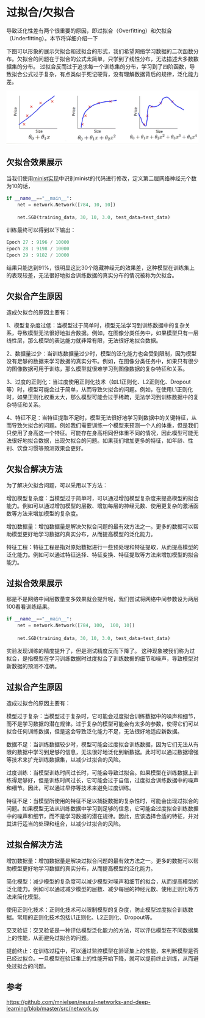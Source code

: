 # 过拟合/欠拟合

导致泛化性差有两个很重要的原因，即<def>过拟合（Overfitting）</def>和<def>欠拟合（Underfitting）</def>。本节将详细介绍一下

下图可以形象的展示欠拟合和过拟合的形式，我们希望网络学习数据的二次函数分布。欠拟合的问题在于拟合的公式太简单，只学到了线性分布，无法描述大多数数据集的分布。
过拟合反而过于追求每一个训练集的分布，学习到了四阶函数，导致拟合公式过于复杂，有点类似于死记硬背，没有理解数据背后的规律，泛化能力差。

![](../img/02-hard/04/Overfitting.png)


## 欠拟合效果展示
当我们使用[minist实现](../02%20HardWayToDeep/01%201Channel%20minist.md)中识别minist的代码进行修改，定义第二层网络神经元个数为10的话，

```python
if __name__=="__main__":
    net = network.Network([784, 10, 10]) 
    
    net.SGD(training_data, 30, 10, 3.0, test_data=test_data)

```

训练最终可以得到以下输出：

```python
Epoch 27 : 9196 / 10000
Epoch 28 : 9198 / 10000
Epoch 29 : 9182 / 10000
```

结果只能达到91%，很明显这比30个隐藏神经元的效果差，这种模型在训练集上的表现较差，无法很好地拟合训练数据的真实分布的情况被称为欠拟合。


## 欠拟合产生原因


造成欠拟合的原因主要有：


1、模型复杂度过低：当模型过于简单时，模型无法学习到训练数据中的复杂关系，导致模型无法很好地拟合数据。例如，在图像分类任务中，如果模型只有一层线性层，那么模型的表达能力就非常有限，无法很好地拟合数据。

2、数据量过少：当训练数据量过少时，模型的泛化能力也会受到限制，因为模型没有足够的数据来学习数据的真实分布。例如，在图像分类任务中，如果只有很少的图像数据可用于训练，那么模型就很难学习到图像数据的复杂特征和关系。

3、过度的正则化：当过度使用正则化技术（如L1正则化、L2正则化、Dropout等）时，模型可能会过于简单，从而导致欠拟合的问题。例如，在使用L1正则化时，如果正则化权重太大，那么模型可能会过于稀疏，无法学习到训练数据中的复杂特征和关系。

4、特征不足：当特征提取不足时，模型无法很好地学习到数据中的关键特征，从而导致欠拟合的问题。例如我们需要训练一个模型来预测一个人的体重，但是我们只使用了身高这一个特征。可能存在身高相同但体重不同的情况，因此模型可能无法很好地拟合数据，出现欠拟合的问题。如果我们增加更多的特征，如年龄、性别、饮食习惯等预测效果会更好。

## 欠拟合解决方法

为了解决欠拟合问题，可以采用以下方法：

增加模型复杂度：当模型过于简单时，可以通过增加模型复杂度来提高模型的拟合能力。例如可以通过增加模型的层数、增加每层的神经元数、使用更复杂的激活函数等方法来增加模型的复杂度。

增加数据量：增加数据量是解决欠拟合问题的最有效方法之一。更多的数据可以帮助模型更好地学习数据的真实分布，从而提高模型的泛化能力。

特征工程：特征工程是指对原始数据进行一些预处理和特征提取，从而提高模型的泛化能力。例如可以通过特征选择、特征变换、特征提取等方法来增加模型的拟合能力。


## 过拟合效果展示

那是不是网络中间层数量变多效果就会提升呢，我们尝试将网络中间参数设为两层100看看训练结果。
```python
if __name__=="__main__":
    net = network.Network([784, 100,  100, 10]) 
    
    net.SGD(training_data, 30, 10, 3.0, test_data=test_data)
```

实验发现训练的精度提升了，但是测试精度反而下降了。
这种现象被我们称为过拟合，是指模型在学习训练数据时过度拟合了训练数据的细节和噪声，导致模型对新数据的预测不准确。


## 过拟合产生原因

造成过拟合的原因主要有：

模型过于复杂：当模型过于复杂时，它可能会过度拟合训练数据中的噪声和细节，而不是学习数据的潜在规律。过于复杂的模型可能会有太多的参数，使得它们可以拟合任何训练数据，但是这会导致泛化能力不足，无法很好地适应新数据。

数据不足：当训练数据较少时，模型可能会过度拟合训练数据，因为它们无法从有限的数据中学习到足够的信息，无法很好地泛化到新数据。此时可以通过数据增强等技术来扩充训练数据集，以减少过拟合的风险。

过度训练：当模型训练时间过长时，可能会导致过拟合。如果模型在训练数据上训练得足够好，但是训练时间过长，它可能会过于自信，过度拟合训练数据中的噪声和细节。因此，可以通过早停等技术来避免过度训练。

特征不足：当模型所使用的特征不足以捕捉数据的复杂性时，可能会出现过拟合的问题。如果模型无法从训练数据中学习到足够的信息，它可能会过度拟合训练数据中的噪声和细节，而不是学习数据的潜在规律。因此，应该选择合适的特征，并对其进行适当的处理和组合，以减少过拟合的风险。


## 过拟合解决方法

增加数据量：增加数据量是解决过拟合问题的最有效方法之一。更多的数据可以帮助模型更好地学习数据的真实分布，从而提高模型的泛化能力。

简化模型：减少模型的复杂度可以减少模型对噪声和细节的拟合，从而提高模型的泛化能力。例如可以通过减少模型的层数、减少每层的神经元数、使用正则化等方法来简化模型。

使用正则化技术：正则化技术可以限制模型的复杂度，防止模型过度拟合训练数据。常用的正则化技术包括L1正则化、L2正则化、Dropout等。

交叉验证：交叉验证是一种评估模型泛化能力的方法，可以评估模型在不同数据集上的性能，从而避免过拟合的问题。

提前终止：在训练过程中，可以通过监控模型在验证集上的性能，来判断模型是否已经过拟合。一旦模型在验证集上的性能开始下降，就可以提前终止训练，从而避免过拟合的问题。


## 参考

https://github.com/mnielsen/neural-networks-and-deep-learning/blob/master/src/network.py


